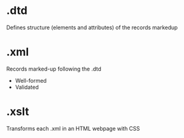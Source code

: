 # .dtd
Defines structure (elements and attributes) of the records markedup
# .xml
Records marked-up following the .dtd
  - Well-formed
  - Validated
# .xslt
Transforms each .xml in an HTML webpage with CSS
